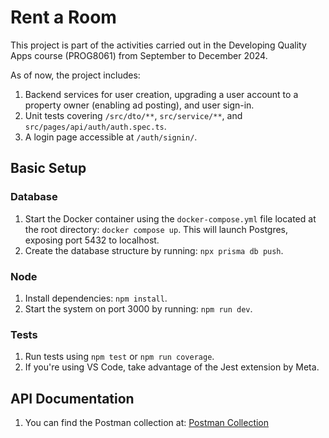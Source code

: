 # Rent a Room

This project is part of the activities carried out in the Developing Quality Apps course (PROG8061) from September to December 2024.

As of now, the project includes:
1. Backend services for user creation, upgrading a user account to a property owner (enabling ad posting), and user sign-in.
2. Unit tests covering `/src/dto/**`, `src/service/**`, and `src/pages/api/auth/auth.spec.ts`.
3. A login page accessible at `/auth/signin/`.

## Basic Setup

### Database
1. Start the Docker container using the `docker-compose.yml` file located at the root directory: `docker compose up`. This will launch Postgres, exposing port 5432 to localhost.
2. Create the database structure by running: `npx prisma db push`.

### Node
1. Install dependencies: `npm install`.
2. Start the system on port 3000 by running: `npm run dev`.

### Tests
1. Run tests using `npm test` or `npm run coverage`.
2. If you're using VS Code, take advantage of the Jest extension by Meta.

## API Documentation
1. You can find the Postman collection at: [Postman Collection](https://documenter.getpostman.com/view/39012576/2sAXxY5Ux6)
